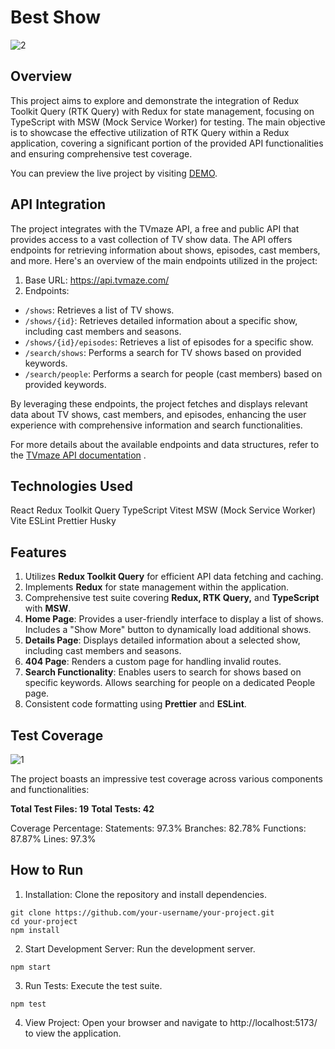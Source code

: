 # Best Show

![2](https://github.com/Elena-MyOne/best-show/assets/74279859/035038b3-7b0a-4413-ad79-c7f867da9e32)

## Overview

This project aims to explore and demonstrate the integration of Redux Toolkit Query (RTK Query) with Redux for state management, focusing on TypeScript with MSW (Mock Service Worker) for testing. The main objective is to showcase the effective utilization of RTK Query within a Redux application, covering a significant portion of the provided API functionalities and ensuring comprehensive test coverage.

You can preview the live project by visiting [DEMO](https://elena-myone.github.io/best-show).

## API Integration

The project integrates with the TVmaze API, a free and public API that provides access to a vast collection of TV show data. The API offers endpoints for retrieving information about shows, episodes, cast members, and more. Here's an overview of the main endpoints utilized in the project:

1. Base URL: https://api.tvmaze.com/
2. Endpoints:

- `/shows`: Retrieves a list of TV shows.
- `/shows/{id}`: Retrieves detailed information about a specific show, including cast members and seasons.
- `/shows/{id}/episodes`: Retrieves a list of episodes for a specific show.
- `/search/shows`: Performs a search for TV shows based on provided keywords.
- `/search/people`: Performs a search for people (cast members) based on provided keywords.

By leveraging these endpoints, the project fetches and displays relevant data about TV shows, cast members, and episodes, enhancing the user experience with comprehensive information and search functionalities.

For more details about the available endpoints and data structures, refer to the [TVmaze API documentation](https://api.tvmaze.com/) .

## Technologies Used

React
Redux Toolkit Query
TypeScript
Vitest
MSW (Mock Service Worker)
Vite
ESLint
Prettier
Husky

## Features

1. Utilizes <b>Redux Toolkit Query</b> for efficient API data fetching and caching.
2. Implements <b>Redux</b> for state management within the application.
3. Comprehensive test suite covering <b>Redux, RTK Query,</b> and <b>TypeScript</b> with <b>MSW</b>.
4. <b>Home Page</b>:
   Provides a user-friendly interface to display a list of shows.
   Includes a "Show More" button to dynamically load additional shows.
5. <b>Details Page</b>:
   Displays detailed information about a selected show, including cast members and seasons.
6. <b>404 Page</b>:
   Renders a custom page for handling invalid routes.
7. <b>Search Functionality</b>:
   Enables users to search for shows based on specific keywords.
   Allows searching for people on a dedicated People page.
8. Consistent code formatting using <b>Prettier</b> and <b>ESLint</b>.

## Test Coverage

![1](https://github.com/Elena-MyOne/best-show/assets/74279859/14992173-0dd9-4978-a45e-857c2dcb4ab2)

The project boasts an impressive test coverage across various components and functionalities:

<b>Total Test Files: 19</b>
<b>Total Tests: 42</b>

Coverage Percentage:
Statements: 97.3%
Branches: 82.78%
Functions: 87.87%
Lines: 97.3%

## How to Run

1. Installation: Clone the repository and install dependencies.

```
git clone https://github.com/your-username/your-project.git
cd your-project
npm install
```

2. Start Development Server: Run the development server.

```
npm start
```

3. Run Tests: Execute the test suite.

```
npm test
```

4. View Project: Open your browser and navigate to http://localhost:5173/ to view the application.
